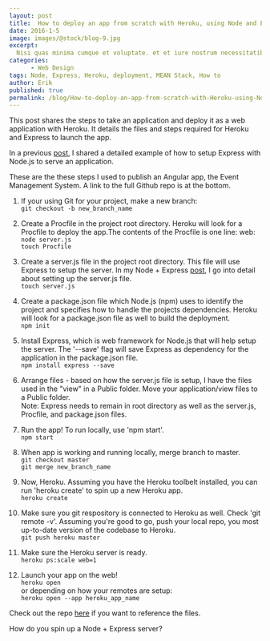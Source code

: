 ```yaml
---
layout: post
title:  How to deploy an app from scratch with Heroku, using Node and Express
date: 2016-1-5
image: images/@stock/blog-9.jpg
excerpt:
  Nisi quas minima cumque et voluptate. et et iure nostrum necessitatibus et ipsam sed doloribus ab odio. voluptates velit et quaerat qui
categories:
      - Web Design
tags: Node, Express, Heroku, deployment, MEAN Stack, How to
author: Erik
published: true
permalink: /blog/How-to-deploy-an-app-from-scratch-with-Heroku-using-Node-and-Express
---
```


This post shares the steps to take an application and deploy it as a web application with Heroku. It details the files and steps required for Heroku and Express to launch the app.

In a previous [post](http://eriksilver.github.io/blog/How-to-serve-static-files-with-Node-and-Express-without-a-templating-engine/), I shared a detailed example of how to setup Express with Node.js to serve an application.

These are the these steps I used to publish an Angular app, the Event Management System. A link to the full Github repo is at the bottom.

1. If your using Git for your project, make a new branch:<br>
`git checkout -b new_branch_name`

2. Create a Procfile in the project root directory. Heroku will look for a Procfile to deploy the app.The contents of the Procfile is one line: web:  `node server.js`<br>
`touch Procfile`

3. Create a server.js file in the project root directory. This file will use Express to setup the server. In my Node + Express [post](http://eriksilver.github.io/blog/How-to-serve-static-files-with-Node-and-Express-without-a-templating-engine/), I go into detail about setting up the server.js file.<br>
`touch server.js`

4. Create a package.json file which Node.js (npm) uses to identify the project and specifies how to handle the projects dependencies. Heroku will look for a package.json file as well to build the deployment.<br>
`npm init`

5. Install Express, which is web framework for Node.js that will help setup the server. The '--save' flag will save Express as dependency for the application in the package.json file.<br>
`npm install express --save`

6. Arrange files - based on how the server.js file is setup, I have the files used in the "view" in a Public folder. Move your application/view files to a Public folder.<br>
Note: Express needs to remain in root directory as well as the server.js, Procfile, and package.json files.

7. Run the app! To run locally, use 'npm start'.<br>
`npm start`

8. When app is working and running locally, merge branch to master.<br>
`git checkout master`<br>
`git merge new_branch_name`<br>

9. Now, Heroku. Assuming you have the Heroku toolbelt installed, you can run 'heroku create' to spin up a new Heroku app.<br>
`heroku create`

10. Make sure you git respository is connected to Heroku as well. Check 'git remote -v'. Assuming you're good to go, push your local repo, you most up-to-date version of the codebase to Heroku.<br>
`git push heroku master`

11. Make sure the Heroku server is ready.<br>
`heroku ps:scale web=1`

12. Launch your app on the web!<br>
`heroku open`<br>
or depending on how your remotes are setup:<br>
`heroku open --app heroku_app_name`

Check out the repo [here](https://github.com/eriksilver/Events-CMS) if you want to reference the files.

How do you spin up a Node + Express server?
